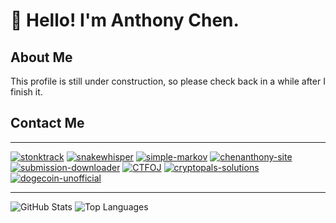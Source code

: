 # 👋 Hello! I'm Anthony Chen.

## About Me
This profile is still under construction, so please check back in a while after I finish it.
<!--single sentence that describes who I am and where I am-->
<!--single sentence that describes what skills/interests I have-->
<!--single sentence that describes what I'm currently working on-->
<!--single sentence that describes what I'm currently learning-->
<!--single sentence that describes my offline interests-->

## Contact Me
<!--same icons from website, and a link to the website-->

---

[![stonktrack](https://github-readme-stats.vercel.app/api/pin?username=slightlyskepticalpotat&repo=stonktrack&theme=dark&icon_color=6a5acd&hide_border=true)](https://github.com/slightlyskepticalpotat/stonktrack)
[![snakewhisper](https://github-readme-stats.vercel.app/api/pin?username=slightlyskepticalpotat&repo=snakewhisper&theme=dark&icon_color=6a5acd&hide_border=true)](https://github.com/slightlyskepticalpotat/snakewhisper)
[![simple-markov](https://github-readme-stats.vercel.app/api/pin?username=slightlyskepticalpotat&repo=simple-markov&theme=dark&icon_color=6a5acd&hide_border=true)](https://github.com/slightlyskepticalpotat/simple-markov)
[![chenanthony-site](https://github-readme-stats.vercel.app/api/pin?username=slightlyskepticalpotat&repo=chenanthony-site&theme=dark&icon_color=6a5acd&hide_border=true)](https://github.com/slightlyskepticalpotat/chenanthony-site)
[![submission-downloader](https://github-readme-stats.vercel.app/api/pin?username=slightlyskepticalpotat&repo=submission-downloader&theme=dark&icon_color=6a5acd&hide_border=true)](https://github.com/slightlyskepticalpotat/submission-downloader)
[![CTFOJ](https://github-readme-stats.vercel.app/api/pin?username=jdabtieu&repo=CTFOJ&theme=dark&icon_color=6a5acd&hide_border=true)](https://github.com/jdabtieu/CTFOj)
[![cryptopals-solutions](https://github-readme-stats.vercel.app/api/pin?username=slightlyskepticalpotat&repo=cryptopals-solutions&theme=dark&icon_color=6a5acd&hide_border=true)](https://github.com/slightlyskepticalpotat/cryptopals-solutions)
[![dogecoin-unofficial](https://github-readme-stats.vercel.app/api/pin?username=slightlyskepticalpotat&repo=dogecoin-unofficial&theme=dark&icon_color=6a5acd&hide_border=true)](https://github.com/slightlyskepticalpotat/dogecoin-unofficial)

---

![GitHub Stats](https://github-readme-stats.vercel.app/api?username=slightlyskepticalpotat&count_private=true&show_icons=true&theme=dark&icon_color=6a5acd&hide_border=true&line_height=24&custom_title=Contribution%20Stats)
![Top Languages](https://github-readme-stats.vercel.app/api/top-langs?username=slightlyskepticalpotat&theme=dark&hide_border=true&layout=compact&langs_count=8&custom_title=Top%20Languages)